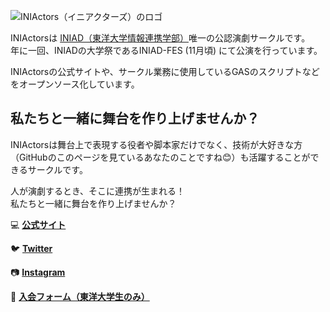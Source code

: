 ![INIActors（イニアクターズ）のロゴ](https://user-images.githubusercontent.com/49315610/159500832-5dfa2020-5b2b-4d17-8f93-d1160032fc0d.png)

INIActorsは [INIAD（東洋大学情報連携学部）](https://www.iniad.org/)唯一の公認演劇サークルです。  
年に一回、INIADの大学祭であるINIAD-FES (11月頃) にて公演を行っています。  

  
INIActorsの公式サイトや、サークル業務に使用しているGASのスクリプトなどをオープンソース化しています。    

## 私たちと一緒に舞台を作り上げませんか？

INIActorsは舞台上で表現する役者や脚本家だけでなく、技術が大好きな方（GitHubのこのページを見ているあなたのことですね😊）も活躍することができるサークルです。
    
人が演劇するとき、そこに連携が生まれる！  
私たちと一緒に舞台を作り上げませんか？
  

💻  **[公式サイト](https://iniactors.github.io/)**

🐦  **[Twitter](https://twitter.com/iniactors)**

📷  **[Instagram](https://www.instagram.com/iniactors/)**
  
👋  **[入会フォーム（東洋大学生のみ）](https://forms.gle/znb3VNiaWgZ6ddyB8)**
